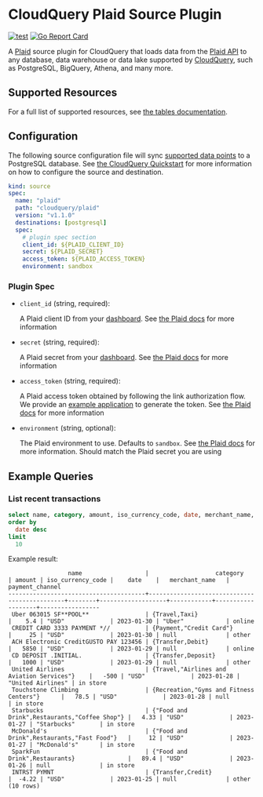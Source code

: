 # CloudQuery Plaid Source Plugin

[![test](https://github.com/cloudquery/cq-source-plaid/actions/workflows/test.yml/badge.svg)](https://github.com/cloudquery/cq-source-plaid/actions/workflows/test.yml)
[![Go Report Card](https://goreportcard.com/badge/github.com/cloudquery/cq-source-plaid)](https://goreportcard.com/report/github.com/cloudquery/cq-source-plaid)

A [Plaid](https://plaid.com/) source plugin for CloudQuery that loads data from the [Plaid API](https://plaid.com/docs/api/) to any database, data warehouse or data lake supported by [CloudQuery](https://www.cloudquery.io/docs/quickstart), such as PostgreSQL, BigQuery, Athena, and many more.

## Supported Resources

For a full list of supported resources, see [the tables documentation](./docs/tables/README.md).

## Configuration

The following source configuration file will sync [supported data points](./docs/tables/README.md) to a PostgreSQL database. See [the CloudQuery Quickstart](https://www.cloudquery.io/docs/quickstart) for more information on how to configure the source and destination.

```yaml
kind: source
spec:
  name: "plaid"
  path: "cloudquery/plaid"
  version: "v1.1.0"
  destinations: [postgresql]
  spec:
    # plugin spec section
    client_id: ${PLAID_CLIENT_ID}
    secret: ${PLAID_SECRET}
    access_token: ${PLAID_ACCESS_TOKEN}
    environment: sandbox
```

### Plugin Spec

- `client_id` (string, required):

  A Plaid client ID from your [dashboard](https://dashboard.plaid.com/team/keys). See [the Plaid docs](https://plaid.com/docs/quickstart/#introduction) for more information

- `secret` (string, required):

  A Plaid secret from your [dashboard](https://dashboard.plaid.com/team/keys). See [the Plaid docs](https://plaid.com/docs/quickstart/#introduction) for more information

- `access_token` (string, required):

  A Plaid access token obtained by following the link authorization flow. We provide an [example application](./token-generator/README.md) to generate the token.
  See [the Plaid docs](https://plaid.com/docs/link/) for more information

- `environment` (string, optional):

  The Plaid environment to use. Defaults to `sandbox`. See [the Plaid docs](https://plaid.com/docs/api/#api-host) for more information. Should match the Plaid secret you are using

## Example Queries

### List recent transactions

```sql
select name, category, amount, iso_currency_code, date, merchant_name, payment_channel from plaid_transactions
order by
  date desc
limit
  10
```

Example result:

```text
                 name                  |                   category                   | amount | iso_currency_code |    date    |   merchant_name   | payment_channel 
---------------------------------------+----------------------------------------------+--------+-------------------+------------+-------------------+-----------------
 Uber 063015 SF**POOL**                | {Travel,Taxi}                                |    5.4 | "USD"             | 2023-01-30 | "Uber"            | online
 CREDIT CARD 3333 PAYMENT *//          | {Payment,"Credit Card"}                      |     25 | "USD"             | 2023-01-30 | null              | other
 ACH Electronic CreditGUSTO PAY 123456 | {Transfer,Debit}                             |   5850 | "USD"             | 2023-01-29 | null              | online
 CD DEPOSIT .INITIAL.                  | {Transfer,Deposit}                           |   1000 | "USD"             | 2023-01-29 | null              | other
 United Airlines                       | {Travel,"Airlines and Aviation Services"}    |   -500 | "USD"             | 2023-01-28 | "United Airlines" | in store
 Touchstone Climbing                   | {Recreation,"Gyms and Fitness Centers"}      |   78.5 | "USD"             | 2023-01-28 | null              | in store
 Starbucks                             | {"Food and Drink",Restaurants,"Coffee Shop"} |   4.33 | "USD"             | 2023-01-27 | "Starbucks"       | in store
 McDonald's                            | {"Food and Drink",Restaurants,"Fast Food"}   |     12 | "USD"             | 2023-01-27 | "McDonald's"      | in store
 SparkFun                              | {"Food and Drink",Restaurants}               |   89.4 | "USD"             | 2023-01-26 | null              | in store
 INTRST PYMNT                          | {Transfer,Credit}                            |  -4.22 | "USD"             | 2023-01-25 | null              | other
(10 rows)
```
